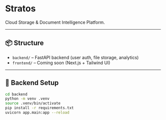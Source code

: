 # Stratos

Cloud Storage & Document Intelligence Platform.

---

## 📦 Structure

- `backend/` – FastAPI backend (user auth, file storage, analytics)
- `frontend/` – Coming soon (Next.js + Tailwind UI)

---

## 🚀 Backend Setup

```bash
cd backend
python -m venv .venv
source .venv/bin/activate
pip install -r requirements.txt
uvicorn app.main:app --reload
